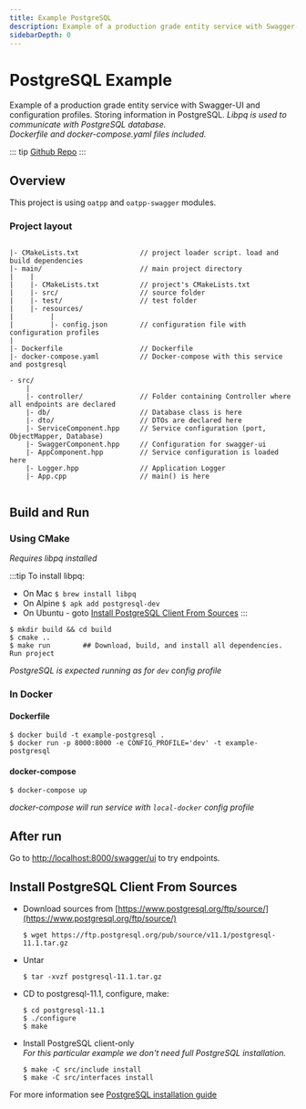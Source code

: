 ```yaml
---
title: Example PostgreSQL
description: Example of a production grade entity service with Swagger-UI and configuration profiles. Storing information in PostgreSQL. Using libpq.
sidebarDepth: 0
---
```


# PostgreSQL Example <seo/>

Example of a production grade entity service with Swagger-UI and configuration profiles. Storing information in PostgreSQL.
*Libpq is used to communicate with PostgreSQL database.*  
*Dockerfile and docker-compose.yaml files included.*

::: tip
[Github Repo](https://github.com/oatpp/example-postgresql)
:::

## Overview
This project is using `oatpp` and `oatpp-swagger` modules.

### Project layout

```

|- CMakeLists.txt               // project loader script. load and build dependencies 
|- main/                        // main project directory
|    |
|    |- CMakeLists.txt          // project's CMakeLists.txt
|    |- src/                    // source folder
|    |- test/                   // test folder
|    |- resources/
|         |
|         |- config.json        // configuration file with configuration profiles
|
|- Dockerfile                   // Dockerfile
|- docker-compose.yaml          // Docker-compose with this service and postgresql

```
```
- src/
    |
    |- controller/              // Folder containing Controller where all endpoints are declared
    |- db/                      // Database class is here 
    |- dto/                     // DTOs are declared here
    |- ServiceComponent.hpp     // Service configuration (port, ObjectMapper, Database)
    |- SwaggerComponent.hpp     // Configuration for swagger-ui
    |- AppComponent.hpp         // Service configuration is loaded here
    |- Logger.hpp               // Application Logger
    |- App.cpp                  // main() is here
    
```

## Build and Run

### Using CMake

*Requires libpq installed*

:::tip
To install libpq:  
- On Mac `$ brew install libpq`
- On Alpine `$ apk add postgresql-dev`
- On Ubuntu - goto [Install PostgreSQL Client From Sources](#install-postgresql-client-from-sources)
:::

```
$ mkdir build && cd build
$ cmake ..
$ make run        ## Download, build, and install all dependencies. Run project
```

*PostgreSQL is expected running as for `dev` config profile*

### In Docker

#### Dockerfile

```
$ docker build -t example-postgresql .
$ docker run -p 8000:8000 -e CONFIG_PROFILE='dev' -t example-postgresql
```

#### docker-compose

```
$ docker-compose up
```

*docker-compose will run service with `local-docker` config profile*

## After run

Go to [http://localhost:8000/swagger/ui](http://localhost:8000/swagger/ui) to try endpoints.

## Install PostgreSQL Client From Sources

- Download sources from [https://www.postgresql.org/ftp/source/](https://www.postgresql.org/ftp/source/)
   ```
   $ wget https://ftp.postgresql.org/pub/source/v11.1/postgresql-11.1.tar.gz
   ```
   
- Untar
   ```
   $ tar -xvzf postgresql-11.1.tar.gz
   ```

- CD to postgresql-11.1, configure, make:
   ```
   $ cd postgresql-11.1
   $ ./configure
   $ make
   ```
- Install PostgreSQL client-only  
   *For this particular example we don't need full PostgreSQL installation.* 
   ```
   $ make -C src/include install 
   $ make -C src/interfaces install
   ```

For more information see [PostgreSQL installation guide](https://www.postgresql.org/docs/11/install-procedure.html#INSTALL)